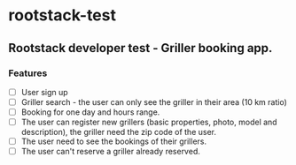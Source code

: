 # rootstack-test
## Rootstack developer test - Griller booking app.

### Features

- [ ] User sign up
- [ ] Griller search - the user can only see the griller in their area (10 km ratio)
- [ ] Booking for one day and hours range.
- [ ] The user can register new grillers (basic properties, photo, model and description), the griller need the zip code of the user.
- [ ] The user need to see the bookings of their grillers.
- [ ] The user can't reserve a griller already reserved. 
